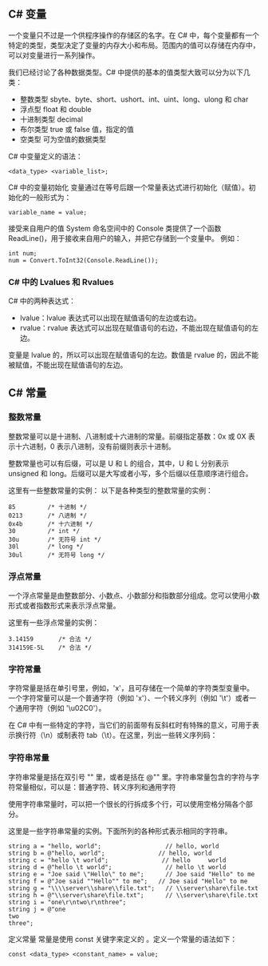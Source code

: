 ## C# 变量
一个变量只不过是一个供程序操作的存储区的名字。在 C# 中，每个变量都有一个特定的类型，类型决定了变量的内存大小和布局。范围内的值可以存储在内存中，可以对变量进行一系列操作。

我们已经讨论了各种数据类型。C# 中提供的基本的值类型大致可以分为以下几类：
* 整数类型	sbyte、byte、short、ushort、int、uint、long、ulong 和 char
* 浮点型	float 和 double
* 十进制类型	decimal
* 布尔类型	true 或 false 值，指定的值
* 空类型	可为空值的数据类型

C# 中变量定义的语法：
```
<data_type> <variable_list>;
```

C# 中的变量初始化
变量通过在等号后跟一个常量表达式进行初始化（赋值）。初始化的一般形式为：
```
variable_name = value;
```

接受来自用户的值
System 命名空间中的 Console 类提供了一个函数 ReadLine()，用于接收来自用户的输入，并把它存储到一个变量中。
例如：
```
int num;
num = Convert.ToInt32(Console.ReadLine());
```

### C# 中的 Lvalues 和 Rvalues
C# 中的两种表达式：
* lvalue：lvalue 表达式可以出现在赋值语句的左边或右边。
* rvalue：rvalue 表达式可以出现在赋值语句的右边，不能出现在赋值语句的左边。

变量是 lvalue 的，所以可以出现在赋值语句的左边。数值是 rvalue 的，因此不能被赋值，不能出现在赋值语句的左边。

## C# 常量
### 整数常量
整数常量可以是十进制、八进制或十六进制的常量。前缀指定基数：0x 或 0X 表示十六进制，0 表示八进制，没有前缀则表示十进制。

整数常量也可以有后缀，可以是 U 和 L 的组合，其中，U 和 L 分别表示 unsigned 和 long。后缀可以是大写或者小写，多个后缀以任意顺序进行组合。

这里有一些整数常量的实例：
以下是各种类型的整数常量的实例：
```
85         /* 十进制 */
0213       /* 八进制 */
0x4b       /* 十六进制 */
30         /* int */
30u        /* 无符号 int */
30l        /* long */
30ul       /* 无符号 long */
```

### 浮点常量
一个浮点常量是由整数部分、小数点、小数部分和指数部分组成。您可以使用小数形式或者指数形式来表示浮点常量。

这里有一些浮点常量的实例：
```
3.14159       /* 合法 */
314159E-5L    /* 合法 */
```

### 字符常量
字符常量是括在单引号里，例如，'x'，且可存储在一个简单的字符类型变量中。一个字符常量可以是一个普通字符（例如 'x'）、一个转义序列（例如 '\t'）或者一个通用字符（例如 '\u02C0'）。

在 C# 中有一些特定的字符，当它们的前面带有反斜杠时有特殊的意义，可用于表示换行符（\n）或制表符 tab（\t）。在这里，列出一些转义序列码：

### 字符串常量
字符串常量是括在双引号 "" 里，或者是括在 @"" 里。字符串常量包含的字符与字符常量相似，可以是：普通字符、转义序列和通用字符

使用字符串常量时，可以把一个很长的行拆成多个行，可以使用空格分隔各个部分。

这里是一些字符串常量的实例。下面所列的各种形式表示相同的字符串。
```
string a = "hello, world";                  // hello, world
string b = @"hello, world";               // hello, world
string c = "hello \t world";               // hello     world
string d = @"hello \t world";               // hello \t world
string e = "Joe said \"Hello\" to me";      // Joe said "Hello" to me
string f = @"Joe said ""Hello"" to me";   // Joe said "Hello" to me
string g = "\\\\server\\share\\file.txt";   // \\server\share\file.txt
string h = @"\\server\share\file.txt";      // \\server\share\file.txt
string i = "one\r\ntwo\r\nthree";
string j = @"one
two
three";
```

定义常量
常量是使用 const 关键字来定义的 。定义一个常量的语法如下：
```
const <data_type> <constant_name> = value;
```
